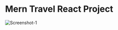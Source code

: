 # Mern Travel React Project 
<img src="https://i.ibb.co/YWL4ncy/Screenshot-1.png" alt="Screenshot-1" border="0">
